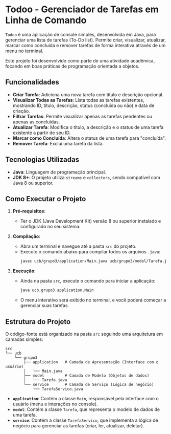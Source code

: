 # Todoo - Gerenciador de Tarefas em Linha de Comando

`Todoo` é uma aplicação de console simples, desenvolvida em Java, para gerenciar uma lista de tarefas (To-Do list). Permite criar, visualizar, atualizar, marcar como concluída e remover tarefas de forma interativa através de um menu no terminal.

Este projeto foi desenvolvido como parte de uma atividade acadêmica, focando em boas práticas de programação orientada a objetos.

## Funcionalidades

- **Criar Tarefa**: Adiciona uma nova tarefa com título e descrição opcional.
- **Visualizar Todas as Tarefas**: Lista todas as tarefas existentes, mostrando ID, título, descrição, status (concluída ou não) e data de criação.
- **Filtrar Tarefas**: Permite visualizar apenas as tarefas pendentes ou apenas as concluídas.
- **Atualizar Tarefa**: Modifica o título, a descrição e o status de uma tarefa existente a partir de seu ID.
- **Marcar como Concluída**: Altera o status de uma tarefa para "concluída".
- **Remover Tarefa**: Exclui uma tarefa da lista.

## Tecnologias Utilizadas

- **Java**: Linguagem de programação principal.
- **JDK 8+**: O projeto utiliza `streams` e `collectors`, sendo compatível com Java 8 ou superior.

## Como Executar o Projeto

1.  **Pré-requisitos**:
    - Ter o JDK (Java Development Kit) versão 8 ou superior instalado e configurado no seu sistema.

2.  **Compilação**:
    - Abra um terminal e navegue até a pasta `src` do projeto.
    - Execute o comando abaixo para compilar todos os arquivos `.java`:
      ```bash
      javac ucb/grupo3/application/Main.java ucb/grupo3/model/Tarefa.java ucb/grupo3/service/TarefaServico.java
      ```

3.  **Execução**:
    - Ainda na pasta `src`, execute o comando para iniciar a aplicação:
      ```bash
      java ucb.grupo3.application.Main
      ```
    - O menu interativo será exibido no terminal, e você poderá começar a gerenciar suas tarefas.

## Estrutura do Projeto

O código-fonte está organizado na pasta `src` seguindo uma arquitetura em camadas simples:

```
src
└── ucb
    └── grupo3
        ├── application   # Camada de Apresentação (Interface com o usuário)
        │   └── Main.java
        ├── model         # Camada de Modelo (Objetos de dados)
        │   └── Tarefa.java
        └── service       # Camada de Serviço (Lógica de negócio)
            └── TarefaServico.java
```

- **`application`**: Contém a classe `Main`, responsável pela interface com o usuário (menu e interações no console).
- **`model`**: Contém a classe `Tarefa`, que representa o modelo de dados de uma tarefa.
- **`service`**: Contém a classe `TarefaServico`, que implementa a lógica de negócio para gerenciar as tarefas (criar, ler, atualizar, deletar).
